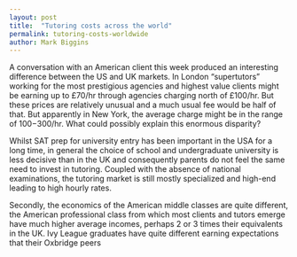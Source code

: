 ```yaml
---
layout: post
title:  "Tutoring costs across the world"
permalink: tutoring-costs-worldwide
author: Mark Biggins
---
```

A conversation with an American client this week produced an interesting difference between the US and UK markets. In London “supertutors” working for the most prestigious agencies and highest value clients might be earning up to £70/hr through agencies charging north of £100/hr. But these prices are relatively unusual and a much usual fee would be half of that. But apparently in New York, the average charge might be in the range of $100-$300/hr. What could possibly explain this enormous disparity?

Whilst SAT prep for university entry has been important in the USA for a long time, in general the choice of school and undergraduate university is less decisive than in the UK and consequently parents do not feel the same need to invest in tutoring. Coupled with the absence of national examinations, the tutoring market is still mostly specialized and high-end leading to high hourly rates.

Secondly, the economics of the American middle classes are quite different, the American  professional class from which most clients and tutors emerge have much higher average incomes, perhaps 2 or 3 times their equivalents in the UK. Ivy League graduates have quite different earning expectations that their Oxbridge peers
